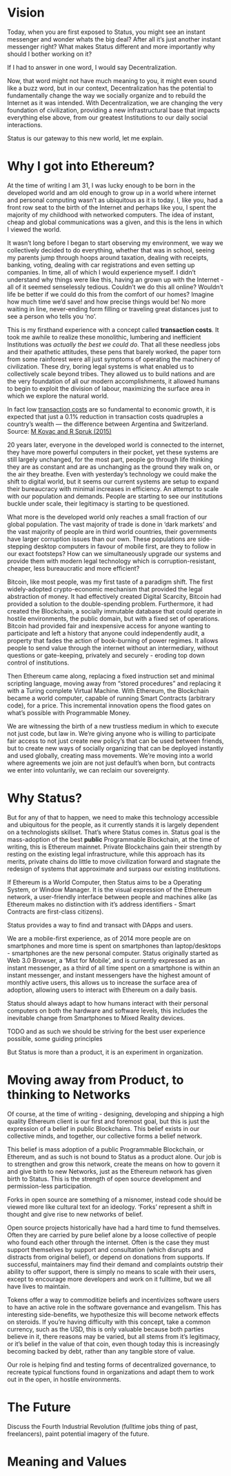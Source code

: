 # Vision

Today, when you are first exposed to Status, you might see an instant
messenger and wonder whats the big deal? After all it’s just another
instant messenger right? What makes Status different and more
importantly why should I bother working on it?

If I had to answer in one word, I would say Decentralization.

Now, that word might not have much meaning to you, it might even sound
like a buzz word, but in our context, Decentralization has the potential
to fundamentally change the way we socially organize and to rebuild the
Internet as it was intended. With Decentralization, we are changing the
very foundation of civilization, providing a new infrastructural base
that impacts everything else above, from our greatest Institutions to
our daily social interactions.

Status is our gateway to this new world, let me explain.

# Why I got into Ethereum?

At the time of writing I am 31, I was lucky enough to be born in the
developed world and am old enough to grow up in a world where internet
and personal computing wasn’t as ubiquitous as it is today. I, like you,
had a front row seat to the birth of the Internet and perhaps like you,
I spent the majority of my childhood with networked computers. The idea
of instant, cheap and global communications was a given, and this is the
lens in which I viewed the world.

It wasn’t long before I began to start observing my environment, we way
we collectively decided to do everything, whether that was in school,
seeing my parents jump through hoops around taxation, dealing with
receipts, banking, voting, dealing with car registrations and even
setting up companies. In time, all of which I would experience myself. I
didn’t understand why things were like this, having an grown up with the
Internet - all of it seemed senselessly tedious. Couldn’t we do this all
online? Wouldn’t life be better if we could do this from the comfort of
our homes? Imagine how much time we’d save\! and how precise things
would be\! No more waiting in line, never-ending form filling or
traveling great distances just to see a person who tells you ‘no’.

This is my firsthand experience with a concept called **transaction
costs**. It took me awhile to realize these monolithic, lumbering and
inefficient Institutions was *actually the best we could do*. That all
these needless jobs and their apathetic attitudes, these pens that
barely worked, the paper torn from some rainforest were all just
symptoms of operating the machinery of civilization. These dry, boring
legal systems is what enabled us to collectively scale beyond tribes.
They allowed us to build nations and are the very foundation of all our
modern accomplishments, it allowed humans to begin to exploit the
division of labour, maximizing the surface area in which we explore the
natural world.

In fact low [transaction
costs](https://en.wikipedia.org/wiki/Transaction_cost) are so
fundamental to economic growth, it is expected that just a 0.1%
reduction in transaction costs quadruples a country’s wealth — the
difference between Argentina and Switzerland. Source: [M Kovac and R
Spruk (2015)](http://dx.doi.org/10.1017/S1744137415000077)

20 years later, everyone in the developed world is connected to the
internet, they have more powerful computers in their pocket, yet these
systems are still largely unchanged, for the most part, people go
through life thinking they are as constant and are as unchanging as the
ground they walk on, or the air they breathe. Even with yesterday’s
technology we could make the shift to digital world, but it seems our
current systems are setup to expand their bureaucracy with minimal
increases in efficiency. An attempt to scale with our population and
demands. People are starting to see our institutions buckle under scale,
their legitimacy is starting to be questioned.

What more is the developed world only reaches a small fraction of our
global population. The vast majority of trade is done in ‘dark markets’
and the vast majority of people are in third world countries, their
governments have larger corruption issues than our own. These
populations are side-stepping desktop computers in favour of mobile
first, are they to follow in our exact footsteps? How can we
simultaneously upgrade our systems and provide them with modern legal
technology which is corruption-resistant, cheaper, less bureaucratic and
more efficient?

Bitcoin, like most people, was my first taste of a paradigm shift. The
first widely-adopted crypto-economic mechanism that provided the legal
abstraction of money. It had effectively created Digital Scarcity,
Bitcoin had provided a solution to the double-spending problem.
Furthermore, it had created the Blockchain, a socially immutable
database that could operate in hostile environments, the public domain,
but with a fixed set of operations. Bitcoin had provided fair and
inexpensive access for anyone wanting to participate and left a history
that anyone could independently audit, a property that fades the action
of book-burning of power regimes. It allows people to send value through
the internet without an intermediary, without questions or gate-keeping,
privately and securely - eroding top down control of institutions.

Then Ethereum came along, replacing a fixed instruction set and minimal
scripting language, moving away from “stored procedures” and replacing
it with a Turing complete Virtual Machine. With Ethereum, the Blockchain
became a world computer, capable of running Smart Contracts (arbitrary
code), for a price. This incremental innovation opens the flood gates on
what’s possible with Programmable Money.

We are witnessing the birth of a new trustless medium in which to
execute not just code, but law in. We’re giving anyone who is willing to
participate fair access to not just create new policy’s that can be used
between friends, but to create new ways of socially organizing that can
be deployed instantly and used globally, creating mass movements. We’re
moving into a world where agreements we join are not just default’s when
born, but contracts we enter into voluntarily, we can reclaim our
sovereignty.

# Why Status?

But for any of that to happen, we need to make this technology
accessible and ubiquitous for the people, as it currently stands it is
largely dependent on a technologists skillset. That’s where Status comes
in. Status goal is the mass-adoption of the best **public** Programmable
Blockchain, at the time of writing, this is Ethereum mainnet. Private
Blockchains gain their strength by resting on the existing legal
infrastructure, while this approach has its merits, private chains do
little to move civilization forward and stagnate the redesign of systems
that approximate and surpass our existing institutions.

If Ethereum is a World Computer, then Status aims to be a Operating
System, or Window Manager. It is the visual expression of the Ethereum
network, a user-friendly interface between people and machines alike (as
Ethereum makes no distinction with it’s address identifiers - Smart
Contracts are first-class citizens).

Status provides a way to find and transact with DApps and users.

We are a mobile-first experience, as of 2014 more people are on
smartphones and more time is spent on smartphones than laptop/desktops -
smartphones are the new personal computer. Status originally started as
Web 3.0 Browser, a ‘Mist for Mobile’, and is currently expressed as an
instant messenger, as a third of all time spent on a smartphone is
within an instant messenger, and instant messengers have the highest
amount of monthly active users, this allows us to increase the surface
area of adoption, allowing users to interact with Ethereum on a daily
basis.

Status should always adapt to how humans interact with their personal
computers on both the hardware and software levels, this includes the
inevitable change from Smartphones to Mixed Reality devices.

TODO and as such we should be striving for the best user experience
possible, some guiding principles

But Status is more than a product, it is an experiment in organization.

# Moving away from Product, to thinking to Networks

Of course, at the time of writing - designing, developing and shipping a
high quality Ethereum client is our first and foremost goal, but this is
just the expression of a belief in public Blockchains. This belief
exists in our collective minds, and together, our collective forms a
belief network.

This belief is mass adoption of a public Programmable Blockchain, or
Ethereum, and as such is not bound to Status as a product alone. Our job
is to strengthen and grow this network, create the means on how to
govern it and give birth to new Networks, just as the Ethereum network
has given birth to Status. This is the strength of open source
development and permission-less participation.

Forks in open source are something of a misnomer, instead code should be
viewed more like cultural text for an ideology. ‘Forks’ represent a
shift in thought and give rise to new networks of belief.

Open source projects historically have had a hard time to fund
themselves. Often they are carried by pure belief alone by a loose
collective of people who found each other through the internet. Often is
the case they must support themselves by support and consultation (which
disrupts and distracts from original belief), or depend on donations
from supports. If successful, maintainers may find their demand and
complaints outstrip their ability to offer support, there is simply no
means to scale with their users, except to encourage more developers and
work on it fulltime, but we all have lives to maintain.

Tokens offer a way to commoditize beliefs and incentivizes software
users to have an active role in the software governance and evangelism.
This has interesting side-benefits, we hypothesize this will become
network effects on steroids. If you’re having difficulty with this
concept, take a common currency, such as the USD, this is only valuable
because both parties believe in it, there reasons may be varied, but all
stems from it’s legitimacy, or it’s belief in the value of that coin,
even though today this is increasingly becoming backed by debt, rather
than any tangible store of value.

Our role is helping find and testing forms of decentralized governance,
to recreate typical functions found in organizations and adapt them to
work out in the open, in hostile environments.

# The Future

Discuss the Fourth Industrial Revolution (fulltime jobs thing of past,
freelancers), paint potential imagery of the future.

# Meaning and Values